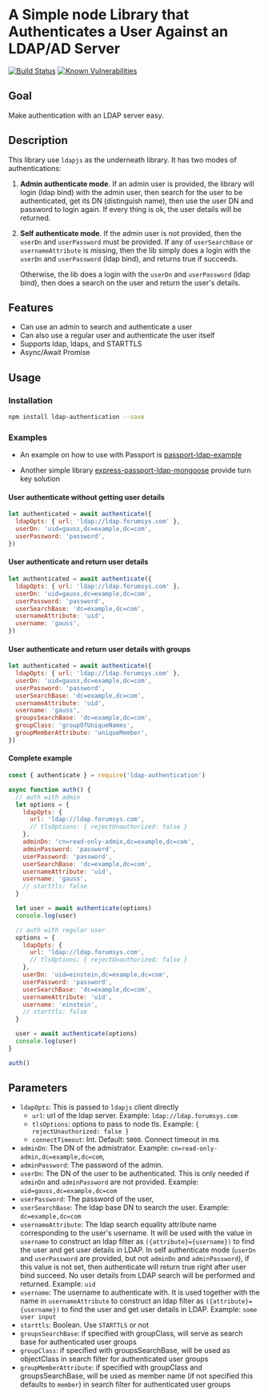 # A Simple node Library that Authenticates a User Against an LDAP/AD Server

[![Build Status](https://travis-ci.org/shaozi/ldap-authentication.svg?branch=master)](https://travis-ci.org/shaozi/ldap-authentication)
[![Known Vulnerabilities](https://snyk.io/test/github/shaozi/ldap-authentication/badge.svg?targetFile=package.json)](https://snyk.io/test/github/shaozi/ldap-authentication?targetFile=package.json)

## Goal

Make authentication with an LDAP server easy.

## Description

This library use `ldapjs` as the underneath library. It has two modes of authentications:

1. **Admin authenticate mode**. If an admin user is provided, the library will login (ldap bind) with the admin user,
   then search for the user to be authenticated, get its DN (distinguish name), then use
   the user DN and password to login again. If every thing is ok, the user details will
   be returned.

2. **Self authenticate mode**. If the admin user is not provided, then the `userDn` and `userPassword` must be provided.
   If any of `userSearchBase` or `usernameAttribute` is missing, then the lib simply does a login with
   the `userDn` and `userPassword` (ldap bind), and returns true if succeeds.

   Otherwise, the lib does a login with the `userDn` and `userPassword` (ldap bind),
   then does a search on the user and return the user's details.

## Features

- Can use an admin to search and authenticate a user
- Can also use a regular user and authenticate the user itself
- Supports ldap, ldaps, and STARTTLS
- Async/Await Promise

## Usage

### Installation

```sh
npm install ldap-authentication --save
```

### Examples

- An example on how to use with Passport is [passport-ldap-example](https://github.com/shaozi/passport-ldap-example)

- Another simple library [express-passport-ldap-mongoose](https://github.com/shaozi/express-passport-ldap-mongoose) provide turn key solution

#### User authenticate without getting user details

```javascript
let authenticated = await authenticate({
  ldapOpts: { url: 'ldap://ldap.forumsys.com' },
  userDn: 'uid=gauss,dc=example,dc=com',
  userPassword: 'password',
})
```

#### User authenticate and return user details

```javascript
let authenticated = await authenticate({
  ldapOpts: { url: 'ldap://ldap.forumsys.com' },
  userDn: 'uid=gauss,dc=example,dc=com',
  userPassword: 'password',
  userSearchBase: 'dc=example,dc=com',
  usernameAttribute: 'uid',
  username: 'gauss',
})
```

#### User authenticate and return user details with groups

```javascript
let authenticated = await authenticate({
  ldapOpts: { url: 'ldap://ldap.forumsys.com' },
  userDn: 'uid=gauss,dc=example,dc=com',
  userPassword: 'password',
  userSearchBase: 'dc=example,dc=com',
  usernameAttribute: 'uid',
  username: 'gauss',
  groupsSearchBase: 'dc=example,dc=com',
  groupClass: 'groupOfUniqueNames',
  groupMemberAttribute: 'uniqueMember',
})
```

#### Complete example

```javascript
const { authenticate } = require('ldap-authentication')

async function auth() {
  // auth with admin
  let options = {
    ldapOpts: {
      url: 'ldap://ldap.forumsys.com',
      // tlsOptions: { rejectUnauthorized: false }
    },
    adminDn: 'cn=read-only-admin,dc=example,dc=com',
    adminPassword: 'password',
    userPassword: 'password',
    userSearchBase: 'dc=example,dc=com',
    usernameAttribute: 'uid',
    username: 'gauss',
    // starttls: false
  }

  let user = await authenticate(options)
  console.log(user)

  // auth with regular user
  options = {
    ldapOpts: {
      url: 'ldap://ldap.forumsys.com',
      // tlsOptions: { rejectUnauthorized: false }
    },
    userDn: 'uid=einstein,dc=example,dc=com',
    userPassword: 'password',
    userSearchBase: 'dc=example,dc=com',
    usernameAttribute: 'uid',
    username: 'einstein',
    // starttls: false
  }

  user = await authenticate(options)
  console.log(user)
}

auth()
```

## Parameters

- `ldapOpts`: This is passed to `ldapjs` client directly
  - `url`: url of the ldap server. Example: `ldap://ldap.forumsys.com`
  - `tlsOptions`: options to pass to node tls. Example: `{ rejectUnauthorized: false }`
  - `connectTimeout`: Int. Default: `5000`. Connect timeout in ms
- `adminDn`: The DN of the admistrator. Example: `cn=read-only-admin,dc=example,dc=com`,
- `adminPassword`: The password of the admin.
- `userDn`: The DN of the user to be authenticated. This is only needed if `adminDn` and `adminPassword` are not provided.
  Example: `uid=gauss,dc=example,dc=com`
- `userPassword`: The password of the user,
- `userSearchBase`: The ldap base DN to search the user. Example: `dc=example,dc=com`
- `usernameAttribute`: The ldap search equality attribute name corresponding to the user's username.
  It will be used with the value in `username` to construct an ldap filter as `({attribute}={username})`
  to find the user and get user details in LDAP.
  In self authenticate mode (`userDn` and `userPassword` are provided, but not `adminDn` and `adminPassword`),
  if this value is not set, then authenticate will return true right after user bind succeed. No user details
  from LDAP search will be performed and returned.
  Example: `uid`
- `username`: The username to authenticate with. It is used together with the name in `usernameAttribute`
  to construct an ldap filter as `({attribute}={username})`
  to find the user and get user details in LDAP. Example: `some user input`
- `starttls`: Boolean. Use `STARTTLS` or not
- `groupsSearchBase`: if specified with groupClass, will serve as search base for authenticated user groups
- `groupClass`: if specified with groupsSearchBase, will be used as objectClass in search filter for authenticated user groups
- `groupMemberAttribute`: if specified with groupClass and groupsSearchBase, will be used as member name (if not specified this defaults to `member`) in search filter for authenticated user groups
